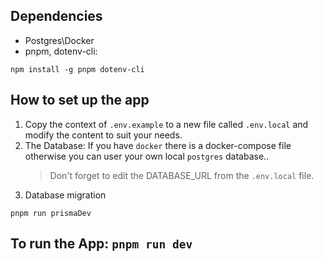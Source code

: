 ## Dependencies

- Postgres\Docker
- pnpm, dotenv-cli:

```
npm install -g pnpm dotenv-cli
```

## How to set up the app

1. Copy the context of `.env.example` to a new file called `.env.local` and modify the content to suit your needs.
2. The Database: If you have `docker` there is a docker-compose file otherwise you can user your own local `postgres` database..
   > Don't forget to edit the DATABASE_URL from the `.env.local` file.
3. Database migration

```
pnpm run prismaDev
```

## To run the App: `pnpm run dev`
